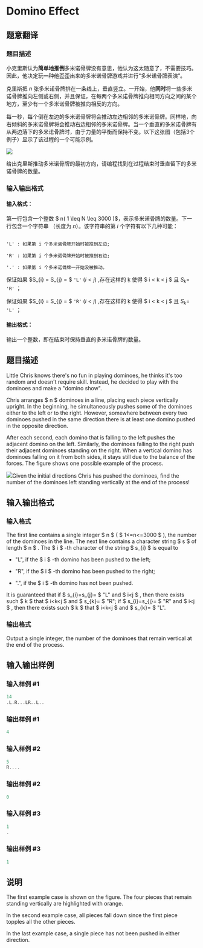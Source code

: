 # Domino Effect

## 题意翻译

### 题目描述

小克里斯认为**简单地推倒**多米诺骨牌没有意思，他认为这太随意了，不需要技巧。因此，他决定玩~~一种他歪歪出来的~~多米诺骨牌游戏并进行“多米诺骨牌表演”。

克里斯把 $n$ 张多米诺骨牌排在一条线上，垂直竖立。一开始，他**同时**将一些多米诺骨牌推向左侧或右侧，并且保证，在每两个多米诺骨牌推向相同方向之间的某个地方，至少有一个多米诺骨牌被推向相反的方向。

每一秒，每个倒在左边的多米诺骨牌将会推动左边相邻的多米诺骨牌。同样地，向右倾斜的多米诺骨牌将会推动右边相邻的多米诺骨牌。当一个垂直的多米诺骨牌有从两边落下的多米诺骨牌时，由于力量的平衡而保持不变。以下这张图（包括3个例子）显示了该过程的一个可能示例。

![](https://cdn.luogu.org/upload/vjudge_pic/CF405B/37fecb2c12dba94b96d336756a84bf7894c6655a.png)

给出克里斯推动多米诺骨牌的最初方向，请编程找到在过程结束时垂直留下的多米诺骨牌的数量。

### 输入输出格式

#### 输入格式：

第一行包含一个整数 $ n( 1 \leq N \leq 3000 )$，表示多米诺骨牌的数量。下一行包含一个字符串 （长度为 $n$）。该字符串的第 $i$ 个字符有以下几种可能：

```

'L' : 如果第 i 个多米诺骨牌开始时被推到左边;

'R' : 如果第 i 个多米诺骨牌开始时被推到右边;

'.' : 如果第 i 个多米诺骨牌一开始没被推动。

```

保证如果 $S_{i} = S_{j} = $ ``'L'`` $(i < j)$ ,存在这样的 ķ 使得 $ i < k < j $ 且 $S_ {k}=$ ``'R'`` ；

保证如果 $S_{i} = S_{j} = $ ``'R'`` $(i < j)$ ,存在这样的 ķ 使得 $ i < k < j $ 且 $S_ {k}=$ ``'L'`` ；

#### 输出格式：

输出一个整数，即在结束时保持垂直的多米诺骨牌的数量。

## 题目描述

Little Chris knows there's no fun in playing dominoes, he thinks it's too random and doesn't require skill. Instead, he decided to play with the dominoes and make a "domino show".

Chris arranges $ n $ dominoes in a line, placing each piece vertically upright. In the beginning, he simultaneously pushes some of the dominoes either to the left or to the right. However, somewhere between every two dominoes pushed in the same direction there is at least one domino pushed in the opposite direction.

After each second, each domino that is falling to the left pushes the adjacent domino on the left. Similarly, the dominoes falling to the right push their adjacent dominoes standing on the right. When a vertical domino has dominoes falling on it from both sides, it stays still due to the balance of the forces. The figure shows one possible example of the process.

![](https://cdn.luogu.com.cn/upload/vjudge_pic/CF405B/37fecb2c12dba94b96d336756a84bf7894c6655a.png)Given the initial directions Chris has pushed the dominoes, find the number of the dominoes left standing vertically at the end of the process!

## 输入输出格式

### 输入格式

The first line contains a single integer $ n $ ( $ 1<=n<=3000 $ ), the number of the dominoes in the line. The next line contains a character string $ s $ of length $ n $ . The $ i $ -th character of the string $ s_{i} $ is equal to

- "L", if the $ i $ -th domino has been pushed to the left;

- "R", if the $ i $ -th domino has been pushed to the right;

- ".", if the $ i $ -th domino has not been pushed.

It is guaranteed that if $ s_{i}=s_{j}= $ "L" and $ i&lt;j $ , then there exists such $ k $ that $ i&lt;k&lt;j $ and $ s_{k}= $ "R"; if $ s_{i}=s_{j}= $ "R" and $ i&lt;j $ , then there exists such $ k $ that $ i&lt;k&lt;j $ and $ s_{k}= $ "L".

### 输出格式

Output a single integer, the number of the dominoes that remain vertical at the end of the process.

## 输入输出样例

### 输入样例 #1

```cpp
14
.L.R...LR..L..

```
### 输出样例 #1

```cpp
4

```
### 输入样例 #2

```cpp
5
R....

```
### 输出样例 #2

```cpp
0

```
### 输入样例 #3

```cpp
1
.

```
### 输出样例 #3

```cpp
1

```
## 说明

The first example case is shown on the figure. The four pieces that remain standing vertically are highlighted with orange.

In the second example case, all pieces fall down since the first piece topples all the other pieces.

In the last example case, a single piece has not been pushed in either direction.

